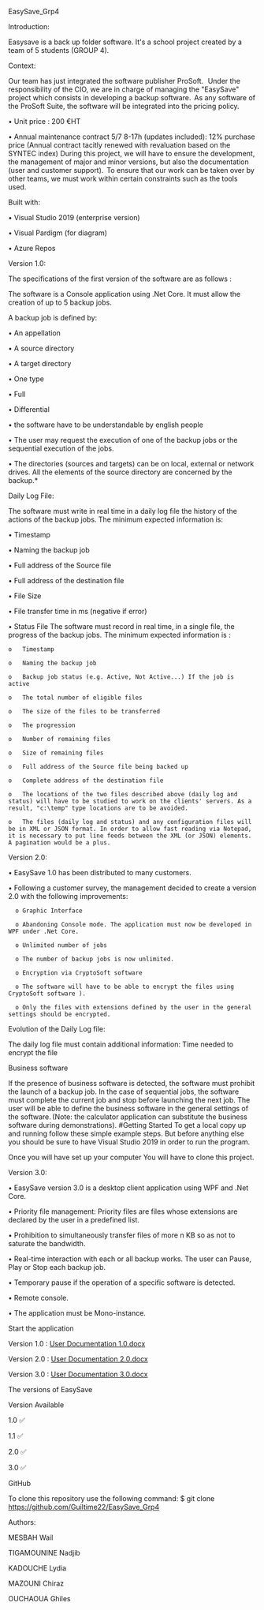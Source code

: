 EasySave_Grp4

Introduction: 

Easysave is a back up folder software. It's a school project created by a team of 5 students (GROUP 4).

Context:

 Our team has just integrated the software publisher ProSoft.   
Under the responsibility of the CIO, we are in charge of managing the "EasySave" project which consists in developing a backup software. 
As any software of the ProSoft Suite, the software will be integrated into the pricing policy.

•	Unit price : 200 €HT

•	Annual maintenance contract 5/7 8-17h (updates included): 12% purchase price (Annual contract tacitly renewed with revaluation based on the SYNTEC index) During this project, we will have to ensure the development, the management of major and minor versions, but also the documentation (user and customer support).  To ensure that our work can be taken over by other teams, we must work within certain constraints such as the tools used. 


Built with:

•	Visual Studio 2019 (enterprise version)

•	Visual Pardigm (for diagram)

•	Azure Repos


Version 1.0:

The specifications of the first version of the software are as follows : 

The software is a Console application using .Net Core. It must allow the creation of up to 5 backup jobs.

A backup job is defined by:

•	An appellation

•	A source directory

•	A target directory

•	One type

•	Full

•	Differential

•	the software have to be understandable by english people

•	The user may request the execution of one of the backup jobs or the sequential execution of the jobs.

•	The directories (sources and targets) can be on local, external or network drives. All the elements of the source directory are concerned by the backup.*

Daily Log File:

The software must write in real time in a daily log file the history of the actions of the backup jobs. The minimum expected information is:

•	Timestamp  

•	Naming the backup job

•	Full address of the Source file 

•	Full address of the destination file 

•	File Size 

•	File transfer time in ms (negative if error)    

•	Status File The software must record in real time, in a single file, the progress of the backup jobs.  The minimum expected information is :  

    o	Timestamp  

    o	Naming the backup job

    o	Backup job status (e.g. Active, Not Active...) If the job is active

    o	The total number of eligible files

    o	The size of the files to be transferred 

    o	The progression         

    o	Number of remaining files  

    o	Size of remaining files  

    o	Full address of the Source file being backed up

    o	Complete address of the destination file

    o	The locations of the two files described above (daily log and status) will have to be studied to work on the clients' servers. As a result, "c:\temp" type locations are to be avoided.

    o	The files (daily log and status) and any configuration files will be in XML or JSON format. In order to allow fast reading via Notepad, it is necessary to put line feeds between the XML (or JSON) elements. A pagination would be a plus.
    

Version 2.0:

•	EasySave 1.0 has been distributed to many customers. 

•	Following a customer survey, the management decided to create a version 2.0 with the following improvements: 

      o	Graphic Interface
      
      o	Abandoning Console mode. The application must now be developed in WPF under .Net Core.
      
      o	Unlimited number of jobs
      
      o	The number of backup jobs is now unlimited. 
      
      o	Encryption via CryptoSoft software
      
      o	The software will have to be able to encrypt the files using CryptoSoft software ).
      
      o	Only the files with extensions defined by the user in the general settings should be encrypted.


Evolution of the Daily Log file:

The daily log file must contain additional information: Time needed to encrypt the file  

Business software

If the presence of business software is detected, the software must prohibit the launch of a backup job. In the case of sequential jobs, the software must complete the current job and stop before launching the next job. The user will be able to define the business software in the general settings of the software. (Note: the calculator application can substitute the business software during demonstrations). #Getting Started To get a local copy up and running follow these simple example steps. But before anything else you should be sure to have Visual Studio 2019 in order to run the program.

Once you will have set up your computer You will have to clone this project.


Version 3.0:

•	EasySave version 3.0 is a desktop client application using WPF and .Net Core.

•	Priority file management: Priority files are files whose extensions are declared by the user in a predefined list.

•	Prohibition to simultaneously transfer files of more n KB so as not to saturate the bandwidth.

•	Real-time interaction with each or all backup works. The user can Pause, Play or Stop each backup job.

•	Temporary pause if the operation of a specific software is detected.

•	Remote console.

•	The application must be Mono-instance.


Start the application

Version 1.0 : [User Documentation 1.0.docx](https://github.com/Guiltime22/EasySave_Grp4/files/7740162/User.Documentation.1.0.docx)

Version 2.0 : [User Documentation 2.0.docx](https://github.com/Guiltime22/EasySave_Grp4/files/7740164/User.Documentation.2.0.docx)

Version 3.0 : [User Documentation 3.0.docx](https://github.com/Guiltime22/EasySave_Grp4/files/7740308/User.Documentation.3.0.docx)


The versions of EasySave

Version	Available

1.0	✅

1.1	✅

2.0	✅

3.0	✅


GitHub

To clone this repository use the following command:
$ git clone https://github.com/Guiltime22/EasySave_Grp4 


Authors:

MESBAH Wail

TIGAMOUNINE Nadjib

KADOUCHE Lydia

MAZOUNI Chiraz

OUCHAOUA Ghiles
